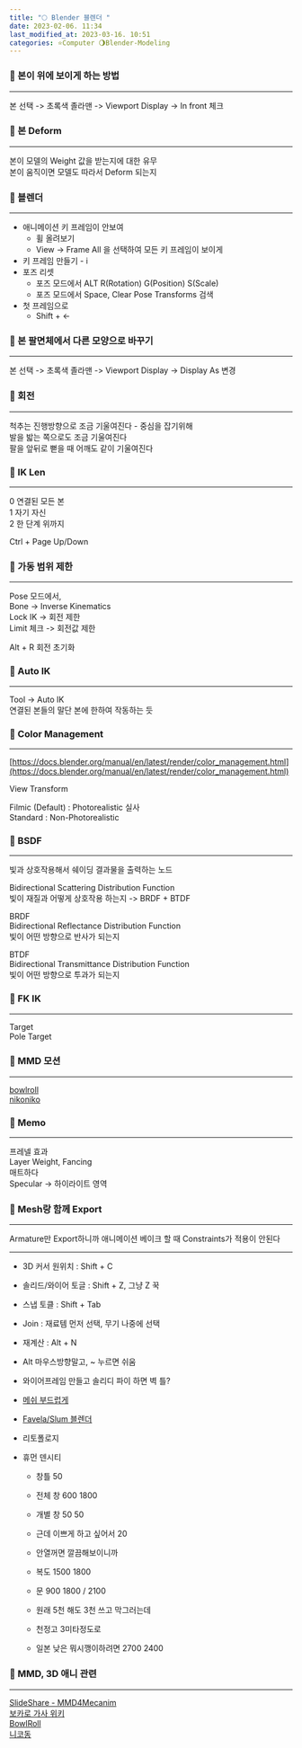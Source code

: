 ```yaml
---
title: "🌕 Blender 블렌더 "
date: 2023-02-06. 11:34
last_modified_at: 2023-03-16. 10:51
categories: ⭐Computer 🌖Blender-Modeling
---
```


### 💎 본이 위에 보이게 하는 방법

---

본 선택 -> 초록색 졸라맨 -> Viewport Display -> In front 체크  

### 💎 본 Deform

---

본이 모델의 Weight 값을 받는지에 대한 유무  
본이 움직이면 모델도 따라서 Deform 되는지  

### 💎 블렌더

---

- 애니메이션 키 프레임이 안보여
  - 휠 올려보기
  - View -> Frame All 을 선택하여 모든 키 프레임이 보이게  
- 키 프레임 만들기 - i  
- 포즈 리셋
  - 포즈 모드에서 ALT R(Rotation) G(Position) S(Scale)
  - 포즈 모드에서 Space, Clear Pose Transforms 검색
- 첫 프레임으로
  - Shift + <-  

### 💎 본 팔면체에서 다른 모양으로 바꾸기

---

본 선택 -> 초록색 졸라맨 -> Viewport Display -> Display As 변경  

### 💎 회전

---

척추는 진행방향으로 조금 기울여진다 - 중심을 잡기위해  
발을 밟는 쪽으로도 조금 기울여진다  
팔을 앞뒤로 뻗을 때 어깨도 같이 기울여진다  

### 💎 IK Len

---

0 연결된 모든 본  
1 자기 자신  
2 한 단계 위까지  

Ctrl + Page Up/Down  

### 💎 가동 범위 제한

---

Pose 모드에서,  
Bone -> Inverse Kinematics  
Lock IK -> 회전 제한  
Limit 체크 -> 회전값 제한  

Alt + R 회전 초기화  

### 💎 Auto IK

---

Tool -> Auto IK  
연결된 본들의 말단 본에 한하여 작동하는 듯  

### 💎 Color Management

---

[https://docs.blender.org/manual/en/latest/render/color_management.html](https://docs.blender.org/manual/en/latest/render/color_management.html)  

View Transform  

Filmic (Default) : Photorealistic 실사  
Standard : Non-Photorealistic  

### 💎 BSDF

---

빛과 상호작용해서 쉐이딩 결과물을 출력하는 노드  

Bidirectional Scattering Distribution Function  
빛이 재질과 어떻게 상호작용 하는지 -> BRDF + BTDF  

BRDF  
Bidirectional Reflectance Distribution Function  
빛이 어떤 방향으로 반사가 되는지  

BTDF  
Bidirectional Transmittance  Distribution Function  
빛이 어떤 방향으로 투과가 되는지  

### 💎 FK IK

---

Target  
Pole Target  

### 💎 MMD 모션

---

[bowlroll](https://bowlroll.net/file/204008)  
[nikoniko](https://www.nicovideo.jp/watch/sm36186539)  

### 💎 Memo

---

프레넬 효과  
Layer Weight, Fancing  
매트하다  
Specular -> 하이라이트 영역  

### 💎 Mesh랑 함께 Export

---

Armature만 Export하니까 애니메이션 베이크 할 때 Constraints가 적용이 안된다  

---

- 3D 커서 원위치 : Shift + C  
- 솔리드/와이어 토글 : Shift + Z, 그냥 Z 꾹
- 스냅 토클 : Shift + Tab  
- Join : 재료템 먼저 선택, 무기 나중에 선택  
- 재계산 : Alt + N  
- Alt 마우스방향말고, ~ 누르면 쉬움
- 와이어프레임 만들고 솔리디 파이 하면 벽 틀?

- [메쉬 부드럽게](https://longtime0423.postype.com/post/10045292)

- [Favela/Slum 블렌더](https://barell4.gumroad.com/l/favelagenerator?recommended_by=search&_ga=2.134772723.349083529.1661141255-339463231.1661141255&_gl=1*dqamgw*_ga*MzM5NDYzMjMxLjE2NjExNDEyNTU.*_ga_6LJN6D94N6*MTY2MTI0ODkzOC4xMC4xLjE2NjEyNDkyNzAuMC4wLjA)

- 리토폴로지  

- 휴먼 덴시티  
  - 창틀 50  
  - 전체 창 600 1800  
  - 개별 창 50 50  
  - 근데 이쁘게 하고 싶어서 20  
  - 안열꺼면 깔끔해보이니까  

  - 복도 1500 1800  
  - 문 900 1800 / 2100  
  - 원래 5천 해도 3천 쓰고 막그러는데  
  - 천정고 3미타정도로  
  - 일본 낮은 뭐시깽이하려면 2700 2400  

### 💎 MMD, 3D 애니 관련

---

[SlideShare - MMD4Mecanim](https://www.slideshare.net/flashscope/mmd-unity1)  
[보카로 가사 위키](http://vocaro.wikidot.com/please-darling)  
[BowlRoll](https://bowlroll.net/file/286416)  
[니코동](https://www.nicovideo.jp/watch/sm29131518)  
